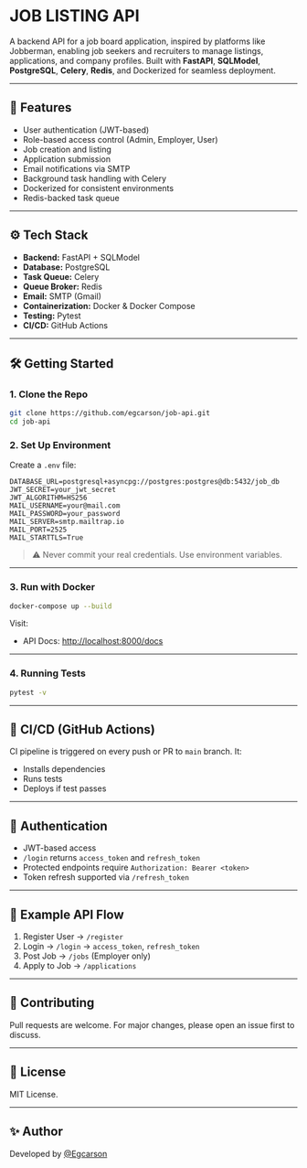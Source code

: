 # JOB LISTING API

A backend API for a job board application, inspired by platforms like Jobberman, enabling job seekers and recruiters to manage listings, applications, and company profiles. Built with **FastAPI**, **SQLModel**, **PostgreSQL**, **Celery**, **Redis**, and Dockerized for seamless deployment.

---

## 🚀 Features

- User authentication (JWT-based)
- Role-based access control (Admin, Employer, User)
- Job creation and listing
- Application submission
- Email notifications via SMTP
- Background task handling with Celery
- Dockerized for consistent environments
- Redis-backed task queue

---

## ⚙️ Tech Stack

- **Backend:** FastAPI + SQLModel
- **Database:** PostgreSQL
- **Task Queue:** Celery
- **Queue Broker:** Redis
- **Email:** SMTP (Gmail)
- **Containerization:** Docker & Docker Compose
- **Testing:** Pytest
- **CI/CD:** GitHub Actions

---

## 🛠️ Getting Started

### 1. Clone the Repo
```bash
git clone https://github.com/egcarson/job-api.git
cd job-api
```

### 2. Set Up Environment
Create a `.env` file:
```env
DATABASE_URL=postgresql+asyncpg://postgres:postgres@db:5432/job_db
JWT_SECRET=your_jwt_secret
JWT_ALGORITHM=HS256
MAIL_USERNAME=your@mail.com
MAIL_PASSWORD=your_password
MAIL_SERVER=smtp.mailtrap.io
MAIL_PORT=2525
MAIL_STARTTLS=True
```

> ⚠️ Never commit your real credentials. Use environment variables.

---

### 3. Run with Docker
```bash
docker-compose up --build
```

Visit:
- API Docs: [http://localhost:8000/docs](http://localhost:8000/docs)

---

### 4. Running Tests
```bash
pytest -v
```

---

## 🚚 CI/CD (GitHub Actions)

CI pipeline is triggered on every push or PR to `main` branch. It:
- Installs dependencies
- Runs tests
- Deploys if test passes

---

## 🔐 Authentication

- JWT-based access
- `/login` returns `access_token` and `refresh_token`
- Protected endpoints require `Authorization: Bearer <token>`
- Token refresh supported via `/refresh_token`

---

## 🧪 Example API Flow

1. Register User → `/register`
2. Login → `/login` → `access_token`, `refresh_token`
3. Post Job → `/jobs` (Employer only)
4. Apply to Job → `/applications`

---

## 🤝 Contributing

Pull requests are welcome. For major changes, please open an issue first to discuss.

---

## 📄 License

MIT License.

---

## ✨ Author

Developed by [@Egcarson](https://github.com/Egcarson)
